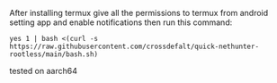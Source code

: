 After installing termux give all the permissions to termux from android setting app and enable notifications then run this command:

```
yes 1 | bash <(curl -s https://raw.githubusercontent.com/crossdefalt/quick-nethunter-rootless/main/bash.sh)

```
tested on aarch64
